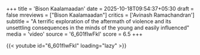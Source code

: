 +++
title = 'Bison Kaalamaadan'
date = 2025-10-18T09:54:37+05:30
draft = false
mreviews = ["Bison Kaalamaadan"]
critics = ['Avinash Ramachandran']
subtitle = "A terrific exploration of the aftermath of violence and its unsettling consequences in the minds of the young and easily influenced"
media = 'video'
source = '6_601fIwFkI'
score = 6.5
+++

{{< youtube id="6_601fIwFkI" loading="lazy" >}}
